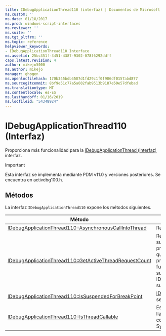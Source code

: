 ```yaml
---
title: IDebugApplicationThread110 (interfaz) | Documentos de Microsoft
ms.custom: ''
ms.date: 01/18/2017
ms.prod: windows-script-interfaces
ms.reviewer: ''
ms.suite: ''
ms.tgt_pltfrm: ''
ms.topic: reference
helpviewer_keywords:
- IDebugApplicationThread110 Interface
ms.assetid: 25bc351f-3451-4387-9302-078f6292ddff
caps.latest.revision: 4
author: mikejo5000
ms.author: mikejo
manager: ghogen
ms.openlocfilehash: 170b345bdb4587d1fd29c1f0f906df0157abd877
ms.sourcegitcommit: 8bf9e51c77a5a602fab9513b9187e59e57dfebad
ms.translationtype: MT
ms.contentlocale: es-ES
ms.lasthandoff: 01/16/2019
ms.locfileid: "54348924"
---
```

# <a name="idebugapplicationthread110-interface"></a>IDebugApplicationThread110 (Interfaz)
Proporciona más funcionalidad para la [IDebugApplicationThread (interfaz)](../../winscript/reference/idebugapplicationthread-interface.md) interfaz.  
  
> [!IMPORTANT]
>  Esta interfaz se implementa mediante PDM v11.0 y versiones posteriores. Se encuentra en activdbg100.h.  
  
## <a name="methods"></a>Métodos  
 La interfaz `IDebugApplicationThread110` expone los métodos siguientes.  
  
|Método|Descripción|  
|------------|-----------------|  
|[IDebugApplicationThread110::AsynchronousCallIntoThread](../../winscript/reference/idebugapplicationthread110-asynchronouscallintothread.md)|Realiza una llamada asincrónica en el subproceso principal.|  
|[IDebugApplicationThread110::GetActiveThreadRequestCount](../../winscript/reference/idebugapplicationthread110-getactivethreadrequestcount.md)|Recuento de cuántas solicitudes de subproceso del subproceso de PDM mecanismos de conmutación se están procesando actualmente. Normalmente, 0 o 1, pero 's posible que sea mayor, si una llamada de subproceso inicia el procesamiento pero desencadena una llamada sincrónica fuera del subproceso o de lo contrario suspende el subproceso (por ejemplo, al desencadenar un evento IDebugApplicationEvents que se emite en el depurador subproceso)|  
|[IDebugApplicationThread110::IsSuspendedForBreakPoint](../../winscript/reference/idebugapplicationthread110-issuspendedforbreakpoint.md)|[IDebugApplicationThreadEvents110::OnSuspendForBreakPoint](../../winscript/reference/idebugapplicationthreadevents110-onsuspendforbreakpoint.md) se ha llamado en este subproceso y no se ha completado.|  
|[IDebugApplicationThread110::IsThreadCallable](../../winscript/reference/idebugapplicationthread110-isthreadcallable.md)|Este subproceso está en un estado que puede procesar las llamadas realizadas mediante el subproceso de PDM conmutación mecanismos (por ejemplo, SynchronousCallInThread).|